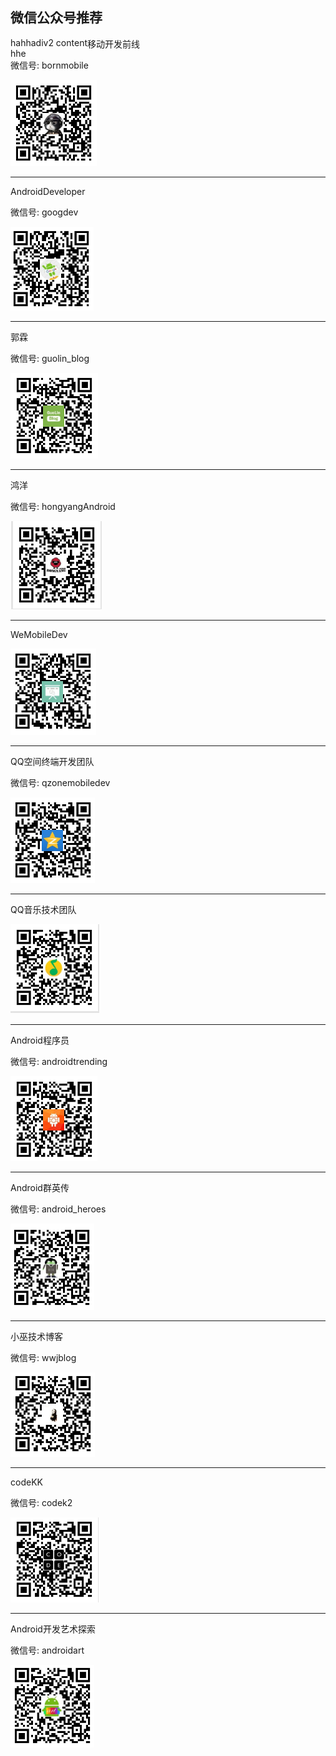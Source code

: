 ##  微信公众号推荐

<div style="display:inline"> 
<div id="div1" style="float:left">hahha<br>hhe</div> 
<div id="div2" style="float:left">div2 content</div> 
</div> 

移动开发前线

微信号: bornmobile

![](https://github.com/shenshanlaoyuan/android-blog-cn/blob/master/Image/%E7%A7%BB%E5%8A%A8%E5%BC%80%E5%8F%91%E5%89%8D%E7%BA%BF.png)

---

AndroidDeveloper

微信号: googdev

![](https://github.com/shenshanlaoyuan/android-blog-cn/blob/master/Image/AndroidDeveloper.png)

---

郭霖

微信号: guolin_blog

![](https://github.com/shenshanlaoyuan/android-blog-cn/blob/master/Image/%E9%83%AD%E9%9C%96.png)

---

鸿洋

微信号: hongyangAndroid

![](https://github.com/shenshanlaoyuan/android-blog-cn/blob/master/Image/%E9%B8%BF%E6%B4%8B.png)

---

WeMobileDev

![](https://github.com/shenshanlaoyuan/android-blog-cn/blob/master/Image/%E5%BE%AE%E4%BF%A1%E7%A7%BB%E5%8A%A8%E5%AE%A2%E6%88%B7%E7%AB%AF%E5%9B%A2%E9%98%9F.png)

---

QQ空间终端开发团队

微信号: qzonemobiledev

![](https://github.com/shenshanlaoyuan/android-blog-cn/blob/master/Image/QQ%E7%A9%BA%E9%97%B4%E7%BB%88%E7%AB%AF%E5%BC%80%E5%8F%91%E5%9B%A2%E9%98%9F.png)

---

QQ音乐技术团队

![](https://github.com/shenshanlaoyuan/android-blog-cn/blob/master/Image/QQ%E9%9F%B3%E4%B9%90%E6%8A%80%E6%9C%AF%E5%9B%A2%E9%98%9F.png)

---

Android程序员

微信号: androidtrending

![](https://github.com/shenshanlaoyuan/android-blog-cn/blob/master/Image/Android%E7%A8%8B%E5%BA%8F%E5%91%98.png)

---

Android群英传

微信号: android_heroes

![](https://github.com/shenshanlaoyuan/android-blog-cn/blob/master/Image/Android%E7%BE%A4%E8%8B%B1%E4%BC%A0.png)

---

小巫技术博客

微信号: wwjblog

![](https://github.com/shenshanlaoyuan/android-blog-cn/blob/master/Image/%E5%B0%8F%E5%B7%AB%E6%8A%80%E6%9C%AF%E5%8D%9A%E5%AE%A2.png)

---

codeKK

微信号: codek2

![](https://github.com/shenshanlaoyuan/android-blog-cn/blob/master/Image/codeKK.png)

---

Android开发艺术探索

微信号: androidart

![](https://github.com/shenshanlaoyuan/android-blog-cn/blob/master/Image/Android%E5%BC%80%E5%8F%91%E8%89%BA%E6%9C%AF%E6%8E%A2%E7%B4%A2.png)



